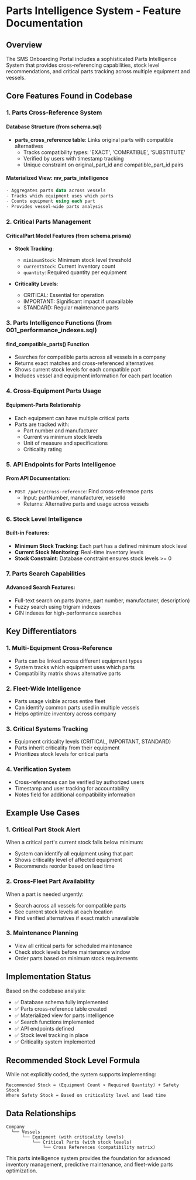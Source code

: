 # Parts Intelligence System - Feature Documentation

## Overview
The SMS Onboarding Portal includes a sophisticated Parts Intelligence System that provides cross-referencing capabilities, stock level recommendations, and critical parts tracking across multiple equipment and vessels.

## Core Features Found in Codebase

### 1. Parts Cross-Reference System

#### Database Structure (from schema.sql)
- **parts_cross_reference table**: Links original parts with compatible alternatives
  - Tracks compatibility types: 'EXACT', 'COMPATIBLE', 'SUBSTITUTE'
  - Verified by users with timestamp tracking
  - Unique constraint on original_part_id and compatible_part_id pairs

#### Materialized View: mv_parts_intelligence
```sql
- Aggregates parts data across vessels
- Tracks which equipment uses which parts
- Counts equipment using each part
- Provides vessel-wide parts analysis
```

### 2. Critical Parts Management

#### CriticalPart Model Features (from schema.prisma)
- **Stock Tracking**:
  - `minimumStock`: Minimum stock level threshold
  - `currentStock`: Current inventory count
  - `quantity`: Required quantity per equipment
  
- **Criticality Levels**:
  - CRITICAL: Essential for operation
  - IMPORTANT: Significant impact if unavailable
  - STANDARD: Regular maintenance parts

### 3. Parts Intelligence Functions (from 001_performance_indexes.sql)

#### find_compatible_parts() Function
- Searches for compatible parts across all vessels in a company
- Returns exact matches and cross-referenced alternatives
- Shows current stock levels for each compatible part
- Includes vessel and equipment information for each part location

### 4. Cross-Equipment Parts Usage

#### Equipment-Parts Relationship
- Each equipment can have multiple critical parts
- Parts are tracked with:
  - Part number and manufacturer
  - Current vs minimum stock levels
  - Unit of measure and specifications
  - Criticality rating

### 5. API Endpoints for Parts Intelligence

#### From API Documentation:
- `POST /parts/cross-reference`: Find cross-reference parts
  - Input: partNumber, manufacturer, vesselId
  - Returns: Alternative parts and usage across vessels

### 6. Stock Level Intelligence

#### Built-in Features:
- **Minimum Stock Tracking**: Each part has a defined minimum stock level
- **Current Stock Monitoring**: Real-time inventory levels
- **Stock Constraint**: Database constraint ensures stock levels >= 0

### 7. Parts Search Capabilities

#### Advanced Search Features:
- Full-text search on parts (name, part number, manufacturer, description)
- Fuzzy search using trigram indexes
- GIN indexes for high-performance searches

## Key Differentiators

### 1. Multi-Equipment Cross-Reference
- Parts can be linked across different equipment types
- System tracks which equipment uses which parts
- Compatibility matrix shows alternative parts

### 2. Fleet-Wide Intelligence
- Parts usage visible across entire fleet
- Can identify common parts used in multiple vessels
- Helps optimize inventory across company

### 3. Critical Systems Tracking
- Equipment criticality levels (CRITICAL, IMPORTANT, STANDARD)
- Parts inherit criticality from their equipment
- Prioritizes stock levels for critical parts

### 4. Verification System
- Cross-references can be verified by authorized users
- Timestamp and user tracking for accountability
- Notes field for additional compatibility information

## Example Use Cases

### 1. Critical Part Stock Alert
When a critical part's current stock falls below minimum:
- System can identify all equipment using that part
- Shows criticality level of affected equipment
- Recommends reorder based on lead time

### 2. Cross-Fleet Part Availability
When a part is needed urgently:
- Search across all vessels for compatible parts
- See current stock levels at each location
- Find verified alternatives if exact match unavailable

### 3. Maintenance Planning
- View all critical parts for scheduled maintenance
- Check stock levels before maintenance window
- Order parts based on minimum stock requirements

## Implementation Status

Based on the codebase analysis:
- ✅ Database schema fully implemented
- ✅ Parts cross-reference table created
- ✅ Materialized view for parts intelligence
- ✅ Search functions implemented
- ✅ API endpoints defined
- ✅ Stock level tracking in place
- ✅ Criticality system implemented

## Recommended Stock Level Formula

While not explicitly coded, the system supports implementing:
```
Recommended Stock = (Equipment Count × Required Quantity) + Safety Stock
Where Safety Stock = Based on criticality level and lead time
```

## Data Relationships

```
Company
  └── Vessels
      └── Equipment (with criticality levels)
          └── Critical Parts (with stock levels)
              └── Cross References (compatibility matrix)
```

This parts intelligence system provides the foundation for advanced inventory management, predictive maintenance, and fleet-wide parts optimization.